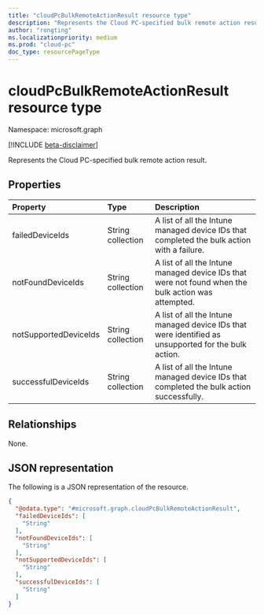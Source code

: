 ```yaml
---
title: "cloudPcBulkRemoteActionResult resource type"
description: "Represents the Cloud PC-specified bulk remote action result."
author: "rongting"
ms.localizationpriority: medium
ms.prod: "cloud-pc"
doc_type: resourcePageType
---
```


# cloudPcBulkRemoteActionResult resource type

Namespace: microsoft.graph

[!INCLUDE [beta-disclaimer](../../includes/beta-disclaimer.md)]

Represents the Cloud PC-specified bulk remote action result.

## Properties
|Property|Type|Description|
|:---|:---|:---|
|failedDeviceIds|String collection|A list of all the Intune managed device IDs that completed the bulk action with a failure.|
|notFoundDeviceIds|String collection|A list of all the Intune managed device IDs that were not found when the bulk action was attempted.|
|notSupportedDeviceIds|String collection|A list of all the Intune managed device IDs that were identified as unsupported for the bulk action.|
|successfulDeviceIds|String collection|A list of all the Intune managed device IDs that completed the bulk action successfully.|

## Relationships
None.

## JSON representation
The following is a JSON representation of the resource.
<!-- {
  "blockType": "resource",
  "@odata.type": "microsoft.graph.cloudPcBulkRemoteActionResult"
}
-->
``` json
{
  "@odata.type": "#microsoft.graph.cloudPcBulkRemoteActionResult",
  "failedDeviceIds": [
    "String"
  ],
  "notFoundDeviceIds": [
    "String"
  ],
  "notSupportedDeviceIds": [
    "String"
  ],
  "successfulDeviceIds": [
    "String"
  ]
}
```

